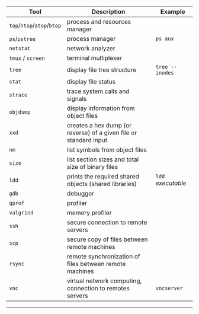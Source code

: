 | Tool   | Description       |  Example |
|--------|-------------------|----------|
| `top`/`htop`/`atop`/`btop` | process and resources manager   |
| `ps`/`pstree` | process manager | `ps aux` |
| `netstat` | network analyzer  |
| `tmux` / `screen` | terminal multiplexer |
| `tree` | display file tree structure | `tree --inodes` |
| `stat` | display file status | 
| `strace` | trace system calls and signals |
| `objdump` | display information from object files |
| `xxd` | creates a hex dump (or reverse) of a given file or standard input |
| `nm` | list symbols from object files |
| `size` | list section sizes and total size of binary files |
| `ldd` | prints the required shared objects (shared libraries)  | `ldd `_executable_  |
| `gdb`  | debugger |
| `gprof` | profiler |
| `valgrind` | memory profiler |
| `ssh` | secure connection to remote servers | 
| `scp` | secure copy of files between remote machines |
| `rsync` | remote synchronization of files between remote machines |
| `vnc` | virtual network computing, connection to remotes servers  | `vncserver` |
-----------------------------------------
